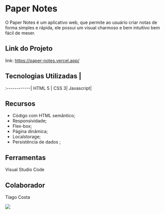 # Paper Notes
O Paper Notes é um aplicativo web, que permite ao usuário criar notas de forma simples e rápida, ele possui um visual charmoso e bem intuitivo bem fácil de mexer.


## Link do Projeto
link: https://paper-notes.vercel.app/


 ## Tecnologias Utilizadas |
:------------|
HTML 5 |
CSS 3|
Javascript|


## Recursos
- Código com HTML semântico;
- Responsividade;
- Flex-box;
- Página dinâmica;
- Localstorage;
- Persistência de dados ;


## Ferramentas
Visual Studio Code


## Colaborador
Tiago Costa



![](https://i.postimg.cc/Gt2fVMKY/1.png)
